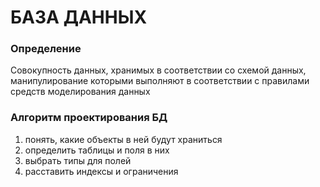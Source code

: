 # БАЗА ДАННЫХ

### Определение
Совокупность данных, хранимых в соответствии со схемой данных, манипулирование которыми выполняют в соответствии с правилами средств моделирования данных

### Алгоритм проектирования БД    
1. понять, какие объекты в ней будут храниться
2. определить таблицы и поля в них
3. выбрать типы для полей
4. расставить индексы и ограничения